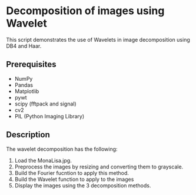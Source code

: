 # Decomposition of images using Wavelet

This script demonstrates the use of Wavelets in image decomposition using DB4 and Haar.

## Prerequisites

- NumPy
- Pandas
- Matplotlib
- pywt
- scipy (fftpack and signal)
- cv2
- PIL (Python Imaging Library)

## Description

The wavelet decomposition has the following:

1. Load the MonaLisa.jpg.
2. Preprocess the images by resizing and converting them to grayscale.
3. Build the Fourier fucntion to apply this method.
4. Build the Wavelet function to apply to the images
5. Display the images using the 3 decomposition methods.
